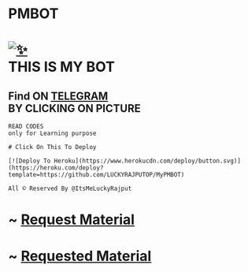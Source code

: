 # PMBOT 

# [![✨](https://te.legra.ph/file/fa3800791925bc48ee698.jpg)](https://t.me/LbjiBot) <br>THIS IS MY BOT 

## Find ON [TELEGRAM](https://t.me/ItsMeLuckyRajput)<br>BY CLICKING ON PICTURE
```python3
READ CODES
only for Learning purpose  

# Click On This To Deploy

[![Deploy To Heroku](https://www.herokucdn.com/deploy/button.svg)](https://heroku.com/deploy?template=https://github.com/LUCKYRAJPUTOP/MyPMBOT)

All © Reserved By @ItsMeLuckyRajput

```
# ~ [Request Material](https://t.me/RequestMaterial)
# ~ [Requested Material](https://t.me/RequestedMaterial)
